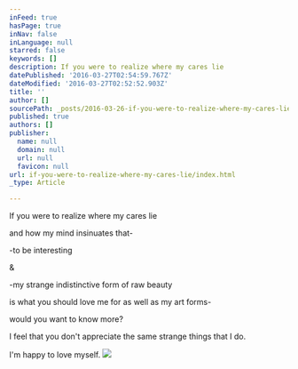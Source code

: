 ```yaml
---
inFeed: true
hasPage: true
inNav: false
inLanguage: null
starred: false
keywords: []
description: If you were to realize where my cares lie
datePublished: '2016-03-27T02:54:59.767Z'
dateModified: '2016-03-27T02:52:52.903Z'
title: ''
author: []
sourcePath: _posts/2016-03-26-if-you-were-to-realize-where-my-cares-lie.md
published: true
authors: []
publisher:
  name: null
  domain: null
  url: null
  favicon: null
url: if-you-were-to-realize-where-my-cares-lie/index.html
_type: Article

---
```

If you were to realize where my cares lie

and how my mind insinuates that-

-to be interesting

&

-my strange indistinctive form of raw beauty

is what you should love me for as well as my art forms-

would you want to know more?

I feel that you don't appreciate the same strange things that I do.

I'm happy to love myself.
![](https://the-grid-user-content.s3-us-west-2.amazonaws.com/0258a71e-b589-4403-b479-94569f74194e.jpg)